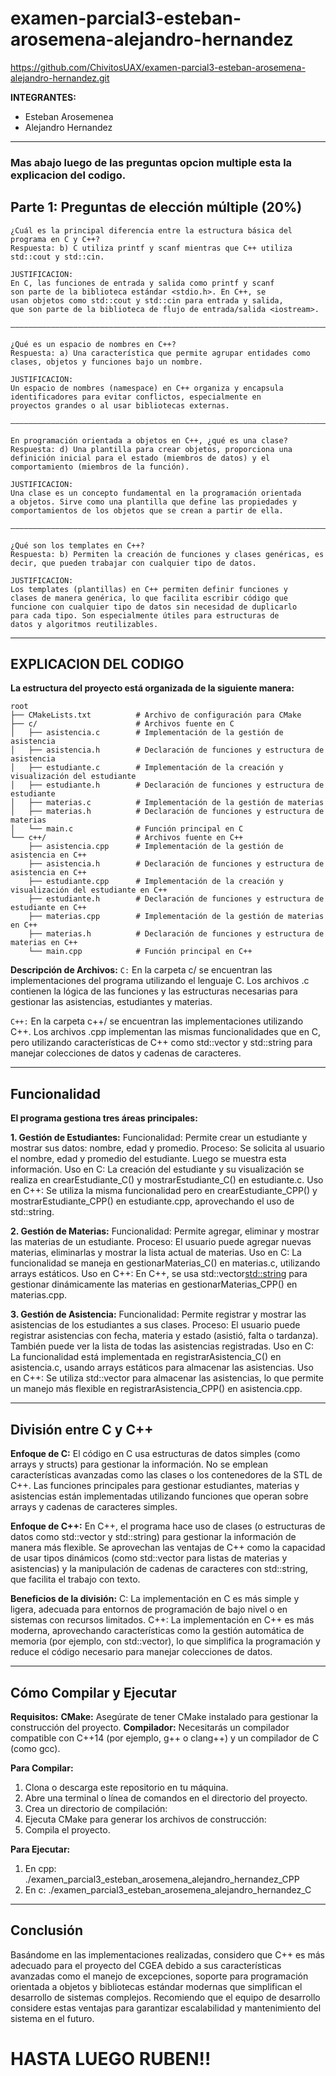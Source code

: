 # examen-parcial3-esteban-arosemena-alejandro-hernandez

https://github.com/ChivitosUAX/examen-parcial3-esteban-arosemena-alejandro-hernandez.git

**INTEGRANTES:**
- Esteban Arosemenea
- Alejandro Hernandez

***

### Mas abajo luego de las preguntas opcion multiple esta la explicacion del codigo.
## **Parte 1: Preguntas de elección múltiple (20%)**

```
¿Cuál es la principal diferencia entre la estructura básica del programa en C y C++?
Respuesta: b) C utiliza printf y scanf mientras que C++ utiliza std::cout y std::cin.

JUSTIFICACION:
En C, las funciones de entrada y salida como printf y scanf
son parte de la biblioteca estándar <stdio.h>. En C++, se
usan objetos como std::cout y std::cin para entrada y salida,
que son parte de la biblioteca de flujo de entrada/salida <iostream>.

———————————————————————————————————————————————————————————————————————————————————

¿Qué es un espacio de nombres en C++?
Respuesta: a) Una característica que permite agrupar entidades como clases, objetos y funciones bajo un nombre.

JUSTIFICACION:
Un espacio de nombres (namespace) en C++ organiza y encapsula
identificadores para evitar conflictos, especialmente en
proyectos grandes o al usar bibliotecas externas.

———————————————————————————————————————————————————————————————————————————————————

En programación orientada a objetos en C++, ¿qué es una clase?
Respuesta: d) Una plantilla para crear objetos, proporciona una definición inicial para el estado (miembros de datos) y el comportamiento (miembros de la función).

JUSTIFICACION:
Una clase es un concepto fundamental en la programación orientada
a objetos. Sirve como una plantilla que define las propiedades y
comportamientos de los objetos que se crean a partir de ella.

———————————————————————————————————————————————————————————————————————————————————

¿Qué son los templates en C++?
Respuesta: b) Permiten la creación de funciones y clases genéricas, es decir, que pueden trabajar con cualquier tipo de datos.

JUSTIFICACION:
Los templates (plantillas) en C++ permiten definir funciones y
clases de manera genérica, lo que facilita escribir código que
funcione con cualquier tipo de datos sin necesidad de duplicarlo
para cada tipo. Son especialmente útiles para estructuras de
datos y algoritmos reutilizables.
```

***

## EXPLICACION DEL CODIGO
**La estructura del proyecto está organizada de la siguiente manera:**

```
root
├── CMakeLists.txt          # Archivo de configuración para CMake
├── c/                      # Archivos fuente en C
│   ├── asistencia.c        # Implementación de la gestión de asistencia
│   ├── asistencia.h        # Declaración de funciones y estructura de asistencia
│   ├── estudiante.c        # Implementación de la creación y visualización del estudiante
│   ├── estudiante.h        # Declaración de funciones y estructura de estudiante
│   ├── materias.c          # Implementación de la gestión de materias
│   ├── materias.h          # Declaración de funciones y estructura de materias
│   └── main.c              # Función principal en C
└── c++/                    # Archivos fuente en C++
    ├── asistencia.cpp      # Implementación de la gestión de asistencia en C++
    ├── asistencia.h        # Declaración de funciones y estructura de asistencia en C++
    ├── estudiante.cpp      # Implementación de la creación y visualización del estudiante en C++
    ├── estudiante.h        # Declaración de funciones y estructura de estudiante en C++
    ├── materias.cpp        # Implementación de la gestión de materias en C++
    ├── materias.h          # Declaración de funciones y estructura de materias en C++
    └── main.cpp            # Función principal en C++
```

**Descripción de Archivos:**
`C:` En la carpeta c/ se encuentran las implementaciones del programa utilizando el lenguaje C. Los archivos .c contienen la lógica de las funciones y las estructuras necesarias para gestionar las asistencias, estudiantes y materias.

`C++:` En la carpeta c++/ se encuentran las implementaciones utilizando C++. Los archivos .cpp implementan las mismas funcionalidades que en C, pero utilizando características de C++ como std::vector y std::string para manejar colecciones de datos y cadenas de caracteres.

***

## Funcionalidad
**El programa gestiona tres áreas principales:**

**1. Gestión de Estudiantes:**
Funcionalidad: Permite crear un estudiante y mostrar sus datos: nombre, edad y promedio.
Proceso:
Se solicita al usuario el nombre, edad y promedio del estudiante.
Luego se muestra esta información.
Uso en C: La creación del estudiante y su visualización se realiza en crearEstudiante_C() y mostrarEstudiante_C() en estudiante.c.
Uso en C++: Se utiliza la misma funcionalidad pero en crearEstudiante_CPP() y mostrarEstudiante_CPP() en estudiante.cpp, aprovechando el uso de std::string.


**2. Gestión de Materias:**
Funcionalidad: Permite agregar, eliminar y mostrar las materias de un estudiante.
Proceso:
El usuario puede agregar nuevas materias, eliminarlas y mostrar la lista actual de materias.
Uso en C: La funcionalidad se maneja en gestionarMaterias_C() en materias.c, utilizando arrays estáticos.
Uso en C++: En C++, se usa std::vector<std::string> para gestionar dinámicamente las materias en gestionarMaterias_CPP() en materias.cpp.


**3. Gestión de Asistencia:**
Funcionalidad: Permite registrar y mostrar las asistencias de los estudiantes a sus clases.
Proceso:
El usuario puede registrar asistencias con fecha, materia y estado (asistió, falta o tardanza).
También puede ver la lista de todas las asistencias registradas.
Uso en C: La funcionalidad está implementada en registrarAsistencia_C() en asistencia.c, usando arrays estáticos para almacenar las asistencias.
Uso en C++: Se utiliza std::vector<Asistencia> para almacenar las asistencias, lo que permite un manejo más flexible en registrarAsistencia_CPP() en asistencia.cpp.

***

## División entre C y C++

**Enfoque de C:**
El código en C usa estructuras de datos simples (como arrays y structs) para gestionar la información. No se emplean características avanzadas como las clases o los contenedores de la STL de C++.
Las funciones principales para gestionar estudiantes, materias y asistencias están implementadas utilizando funciones que operan sobre arrays y cadenas de caracteres simples.

**Enfoque de C++:**
En C++, el programa hace uso de clases (o estructuras de datos como std::vector y std::string) para gestionar la información de manera más flexible.
Se aprovechan las ventajas de C++ como la capacidad de usar tipos dinámicos (como std::vector para listas de materias y asistencias) y la manipulación de cadenas de caracteres con std::string, que facilita el trabajo con texto.

**Beneficios de la división:**
C: La implementación en C es más simple y ligera, adecuada para entornos de programación de bajo nivel o en sistemas con recursos limitados.
C++: La implementación en C++ es más moderna, aprovechando características como la gestión automática de memoria (por ejemplo, con std::vector), lo que simplifica la programación y reduce el código necesario para manejar colecciones de datos.

***

## Cómo Compilar y Ejecutar

**Requisitos:**
**CMake:** Asegúrate de tener CMake instalado para gestionar la construcción del proyecto.
**Compilador:** Necesitarás un compilador compatible con C++14 (por ejemplo, g++ o clang++) y un compilador de C (como gcc).

**Para Compilar:**
1. Clona o descarga este repositorio en tu máquina.
2. Abre una terminal o línea de comandos en el directorio del proyecto.
3. Crea un directorio de compilación:
4. Ejecuta CMake para generar los archivos de construcción:
5. Compila el proyecto.

**Para Ejecutar:**
1. En cpp: ./examen_parcial3_esteban_arosemena_alejandro_hernandez_CPP
2. En c: ./examen_parcial3_esteban_arosemena_alejandro_hernandez_C

***

## Conclusión
Basándome en las implementaciones realizadas, considero que C++ es más adecuado para el proyecto del CGEA debido a sus características avanzadas como el manejo de excepciones, soporte para programación orientada a objetos y bibliotecas estándar modernas que simplifican el desarrollo de sistemas complejos. Recomiendo que el equipo de desarrollo considere estas ventajas para garantizar escalabilidad y mantenimiento del sistema en el futuro.


# HASTA LUEGO RUBEN!!
